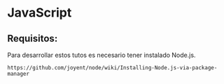 # JavaScript

## Requisitos:
Para desarrollar estos tutos es necesario tener instalado Node.js.

``https://github.com/joyent/node/wiki/Installing-Node.js-via-package-manager``


